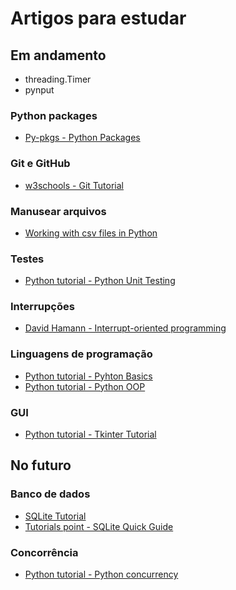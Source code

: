 # Artigos para estudar

## Em andamento

- threading.Timer
- pynput

### Python packages

- [Py-pkgs - Python Packages](https://py-pkgs.org/welcome)

### Git e GitHub

- [w3schools - Git Tutorial](https://www.w3schools.com/git/)

### Manusear arquivos

- [Working with csv files in Python](https://www.geeksforgeeks.org/python/working-csv-files-python/)

### Testes

- [Python tutorial - Python Unit Testing](https://www.pythontutorial.net/python-unit-testing/)

### Interrupções

- [David Hamann - Interrupt-oriented programming](https://davidhamann.de/2022/09/29/handling-signals-in-python/)

### Linguagens de programação

- [Python tutorial - Pyhton Basics](https://www.pythontutorial.net/python-basics/)
- [Python tutorial - Python OOP](https://www.pythontutorial.net/python-oop/)

### GUI

- [Python tutorial - Tkinter Tutorial](https://www.pythontutorial.net/tkinter/)

## No futuro

### Banco de dados

- [SQLite Tutorial](https://www.sqlitetutorial.net/)
- [Tutorials point - SQLite Quick Guide](https://www.tutorialspoint.com/sqlite/sqlite_quick_guide.htm)

### Concorrência

- [Python tutorial - Python concurrency](https://www.pythontutorial.net/python-concurrency/)
